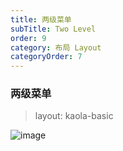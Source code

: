 ```yaml
---
title: 两级菜单
subTitle: Two Level
order: 9
category: 布局 Layout
categoryOrder: 7
---
```


### 两级菜单

> layout: kaola-basic

![image](https://haitao.nos.netease.com/4e32c184-e6c1-49d6-9291-3bfc9f71b051_1916_943.jpg?imageView&thumbnail=900x0)
